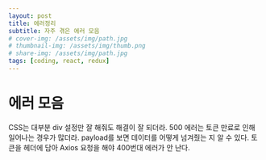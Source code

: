 ```yaml
---
layout: post
title: 에러정리
subtitle: 자주 겪은 에러 모음
# cover-img: /assets/img/path.jpg
# thumbnail-img: /assets/img/thumb.png
# share-img: /assets/img/path.jpg
tags: [coding, react, redux]
---
```


# 에러 모음

CSS는 대부분 div 설정만 잘 해줘도 해결이 잘 되더라.
500 에러는 토큰 만료로 인해 일어나는 경우가 많더라.
payload를 보면 데이터를 어떻게 넘겨줬는 지 알 수 있다.
토큰을 헤더에 담아 Axios 요청을 해야 400번대 에러가 안 난다.
